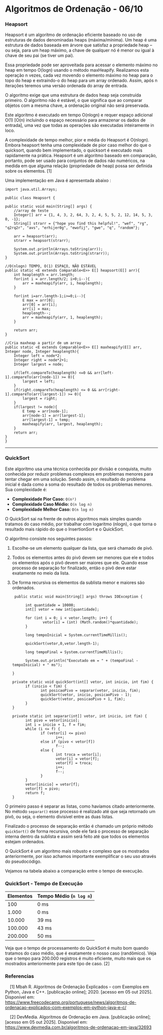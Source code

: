 # Algoritmos de Ordenação - 06/10

### Heapsort

<p> Heapsort é um algoritmo de ordenação eficiente baseado no uso de estruturas de dados denominadas heaps (máxima/mínima). Um heap é uma estrutura de dados baseada em árvore que satisfaz a propriedade heap – ou seja, para um heap máximo, a chave de qualquer nó é menor ou igual à chave de seu pai (se tiver um pai).

Essa propriedade pode ser aproveitada para acessar o elemento máximo no heap em tempo O(logn) usando o método maxHeapify. Realizamos esta operação n vezes, cada vez movendo o elemento máximo no heap para o topo do heap e extraindo-o do heap para um array ordenado. Assim, após n iterações teremos uma versão ordenada do array de entrada.

O algoritmo exige que uma estrutura de dados heap seja construída primeiro. O algoritmo não é estável, o que significa que ao comparar objetos com a mesma chave, a ordenação original não será preservada.

Este algoritmo é executado em tempo O(nlogn) e requer espaço adicional O(1) [O(n) incluindo o espaço necessário para armazenar os dados de entrada], uma vez que todas as operações são executadas inteiramente in loco.

A complexidade de tempo melhor, pior e média do Heapsort é O(nlogn). Embora heapsort tenha uma complexidade de pior caso melhor do que o quicksort, quando bem implementado, o quicksort é executado mais rapidamente na prática. Heapsort é um algoritmo baseado em comparação, portanto, pode ser usado para conjuntos de dados não numéricos, na medida em que alguma relação (propriedade de heap) possa ser definida sobre os elementos. [1]

Uma implementação em Java é apresentada abaixo :
<p/>

    import java.util.Arrays;

    public class Heapsort {

	public static void main(String[] args) {
		//array de teste
		Integer[] arr = {1, 4, 3, 2, 64, 3, 2, 4, 5, 5, 2, 12, 14, 5, 3, 0, -1};
		String[] strarr = {"hope you find this helpful!", "wef", "rg", "q2rq2r", "avs", "erhijer0g", "ewofij", "gwe", "q", "random"};
		
		arr = heapsort(arr);
		strarr = heapsort(strarr);
		
		System.out.println(Arrays.toString(arr));
		System.out.println(Arrays.toString(strarr));
	}
	
	//O(nlogn) TEMPO, O(1) ESPAÇO, NÃO ESTÁVEL
	public static <E extends Comparable<E>> E[] heapsort(E[] arr){
		int heaplength = arr.length;
		for(int i = arr.length/2; i>0;i--){
			arr = maxheapify(arr, i, heaplength);
		}
		
		for(int i=arr.length-1;i>=0;i--){
			E max = arr[0];
			arr[0] = arr[i];
			arr[i] = max;
			heaplength--;
			arr = maxheapify(arr, 1, heaplength);
		}
		
		return arr;
	}
	
	//Cria maxheap a partir de um array
	public static <E extends Comparable<E>> E[] maxheapify(E[] arr, Integer node, Integer heaplength){
		Integer left = node*2;
		Integer right = node*2+1;
		Integer largest = node;
		
		if(left.compareTo(heaplength) <=0 && arr[left-1].compareTo(arr[node-1]) >= 0){
			largest = left;
		}
		if(right.compareTo(heaplength) <= 0 && arr[right-1].compareTo(arr[largest-1]) >= 0){
			largest = right;
		}	
		if(largest != node){
			E temp = arr[node-1];
			arr[node-1] = arr[largest-1];
			arr[largest-1] = temp;
			maxheapify(arr, largest, heaplength);
		}
		return arr;
	}
	}
	
---

### QuickSort

<p>
Este algoritmo usa uma técnica conhecida por divisão e conquista, muito conhecida por reduzir problemas complexos em problemas menores para tentar chegar em uma solução. Sendo assim, o resultado do problema inicial é dada como a soma do resultado de todos os problemas menores. Sua complexidade é:
<p/>
	
* **Complexidade Pior Caso:** `O(n²)`
* **Complexidade Caso Médio:** `O(n log n)`
* **Complexidade Melhor Caso:** `O(n log n)`

<p>
	O QuickSort sai na frente de outros algoritmos mais simples quando tratamos do caso médio, por trabalhar com logaritmo (nlogn), o que torna o resultado mais rápido do que o InsertionSort e o QuickSort.
<p/>
<p>
O algoritmo consiste nos seguintes passos:
<p/>
	
1. Escolhe-se um elemento qualquer da lista, que será chamado de pivô.
2. Todos os elementos antes do pivô devem ser menores que ele e todos os elementos após o pivô devem ser maiores que ele. Quando esse processo de separação for finalizado, então o pivô deve estar exatamente no meio da lista.
3. De forma recursiva os elementos da sublista menor e maiores são ordenados.

		public static void main(String[] args) throws IOException {

             int quantidade = 10000;
             int[] vetor = new int[quantidade];

             for (int i = 0; i < vetor.length; i++) {
                     vetor[i] = (int) (Math.random()*quantidade);
             }

             long tempoInicial = System.currentTimeMillis();

             quickSort(vetor,0,vetor.length-1);

             long tempoFinal = System.currentTimeMillis();

             System.out.println("Executado em = " + (tempoFinal - tempoInicial) + " ms");

       }

       private static void quickSort(int[] vetor, int inicio, int fim) {
             if (inicio < fim) {
                    int posicaoPivo = separar(vetor, inicio, fim);
                    quickSort(vetor, inicio, posicaoPivo - 1);
                    quickSort(vetor, posicaoPivo + 1, fim);
             }
       }

       private static int separar(int[] vetor, int inicio, int fim) {
             int pivo = vetor[inicio];
             int i = inicio + 1, f = fim;
             while (i <= f) {
                    if (vetor[i] <= pivo)
                           i++;
                    else if (pivo < vetor[f])
                           f--;
                    else {
                           int troca = vetor[i];
                           vetor[i] = vetor[f];
                           vetor[f] = troca;
                           i++;
                           f--;
                    }
             }
             vetor[inicio] = vetor[f];
             vetor[f] = pivo;
             return f;
       }

O primeiro passo é separar as listas, como havíamos citado anteriormente. No método `separar()` esse processo é realizado até que seja retornado um pivô, ou seja, o elemento divisível entre as duas listas.

Finalizado o processo de separação então é chamado um próprio método `quickSort()` de forma recursiva, onde ele fará o processo de separação interna dentro da sublista e assim será feito até que todos os elementos estejam ordenados.

O QuickSort é um algoritmo mais robusto e complexo que os mostrados anteriormente, por isso achamos importante exemplificar o seu uso através do pseudocódigo.

Vejamos na tabela abaixo a comparação entre o tempo de execução.

### QuickSort - Tempo de Execução

| Elementos | Tempo Médio (`n log n`) |
|-----------|-------------------------|
| 100       | 0 ms                    |
| 1.000     | 0 ms                    |
| 10.000    | 39 ms                   |
| 100.000   | 43 ms                   |
| 200.000   | 50 ms                   |

Veja que o tempo de processamento do QuickSort é muito bom quando tratamos do caso médio, que é exatamente o nosso caso (randômico). Veja que o tempo para 200.000 registros é muito eficiente, muito mais que os mostrados anteriormente para este tipo de caso. [2]

	
### Referencias

<p>
&nbsp; &nbsp; [1] Mbah R. Algoritmos de Ordenação Explicados – com Exemplos em Python, Java e C++. [publicação online]; 2020. [acesso em 05 out 2025]. Disponível em: <a href="https://www.freecodecamp.org/portuguese/news/algoritmos-de-ordenacao-explicados-com-exemplos-em-python-java-e-c/">https://www.freecodecamp.org/portuguese/news/algoritmos-de-ordenacao-explicados-com-exemplos-em-python-java-e-c/</a>
</p>

<p>
&nbsp; &nbsp; [2] DevMedia. Algoritmos de Ordenação em Java. [publicação online]; [acesso em 05 out 2025]. Disponível em: <a href="https://www.devmedia.com.br/algoritmos-de-ordenacao-em-java/32693">https://www.devmedia.com.br/algoritmos-de-ordenacao-em-java/32693</a>
</p>
